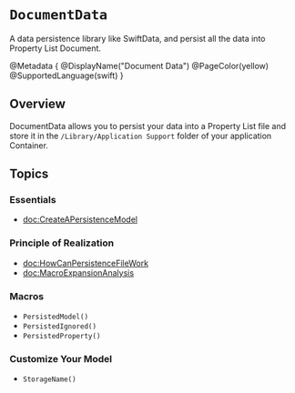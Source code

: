 # ``DocumentData``

A data persistence library like SwiftData, and persist all the data into Property List Document.

@Metadata {
    @DisplayName("Document Data")
    @PageColor(yellow)
    @SupportedLanguage(swift)
}

## Overview

DocumentData allows you to persist your data into a Property List
file and store it in the `/Library/Application Support` folder
of your application Container.

## Topics

### Essentials

- <doc:CreateAPersistenceModel>

### Principle of Realization

- <doc:HowCanPersistenceFileWork>
- <doc:MacroExpansionAnalysis>

### Macros

- ``PersistedModel()``
- ``PersistedIgnored()``
- ``PersistedProperty()``

### Customize Your Model

- ``StorageName()``
